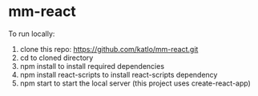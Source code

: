 # mm-react
To run locally:

1. clone this repo: https://github.com/katlo/mm-react.git
2. cd to cloned directory
3. npm install to install required dependencies
4. npm install react-scripts to install react-scripts dependency
5. npm start to start the local server (this project uses create-react-app)
